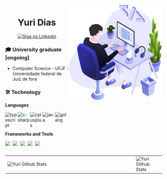 <img align="right" src="https://github.com/diasYuri/diasYuri/blob/main/img/user.png?raw=true" width="300"/>

<h1 align="center">Yuri Dias</h1>

<p align="center">
 <a href="https://www.linkedin.com/in/yuri-dias/">
    <img alt="Siga no Linkedin" src="https://img.shields.io/badge/-LinkedIn-blue?style=flat-square&logo=Linkedin&logoColor=white&link=https://https://www.linkedin.com/in/yuri-dias//">
  </a>
</p>

<h4 align="center"> 
</h4>

### :mortar_board: University graduate [ongoing]

- Computer Science - UFJF : Universidade federal de Juiz de fora

### 🛠 Technology

**Languages**

<p align="left">
  <!-- TYPESCRIPT Icon -->
  <img align="left" alt="typescript" width="40px" src="https://upload.wikimedia.org/wikipedia/commons/thumb/4/4c/Typescript_logo_2020.svg/1200px-Typescript_logo_2020.svg.png"/>&nbsp;
  <!-- C# Icon -->
  <img align="left" alt="c-sharp" width="40px" src="https://seeklogo.com/images/C/c-sharp-c-logo-02F17714BA-seeklogo.com.png"/>&nbsp;
  <!-- C++ Icon -->
  <img align="left" alt="cplusplus" width="40px" src="https://raw.githubusercontent.com/isocpp/logos/master/cpp_logo.png"/>&nbsp;
  <!-- JAVA Icon -->
  <img align="left" alt="java" width="40px" src="https://www.celsonunes.com.br/wp-content/uploads/2018/05/java-logo.png"/>&nbsp;
  <!-- GO Icon -->
  <img align="left" alt="golang" width="40px" src="https://user-images.githubusercontent.com/727262/40395108-6bcc327a-5e1e-11e8-9f76-3917983b8563.png"/>&nbsp;
  
</p>
</br>

**Frameworks and Tools**

<p align="left">
  <!-- Node Icon -->
  <img width="40px" src="https://nodejs.org/static/images/logo-hexagon-card.png">&nbsp;
  <!-- ASP.NET CORE Icon -->
  <img width="40px" src="https://upload.wikimedia.org/wikipedia/commons/thumb/e/ee/.NET_Core_Logo.svg/1200px-.NET_Core_Logo.svg.png">&nbsp;
  <!-- Spring Boot Icon -->
  <img width="40px" src="https://pbs.twimg.com/profile_images/1235868806079057921/fTL08u_H_400x400.png">&nbsp;
  <!-- Docker Icon -->
  <img width="40px" src="https://www.docker.com/sites/default/files/d8/2019-07/vertical-logo-monochromatic.png">&nbsp;
  <!-- Git Icon -->
  <img width="40px" src="https://git-scm.com/images/logos/downloads/Git-Icon-1788C.png">&nbsp;
  
</p>

<p align="center">
<table align='left'>
  <row>
    <td>
     <!-- Card -->
      <img align="left" width="400px" alt="Yuri Github Stats" src="https://github-readme-stats.vercel.app/api?username=diasYuri&show_icons=true&hide_border=true&count_private=true&hide=prs,contribs&theme=radical" />
    </td>
    <td>
      <img align="right" alt="Yuri Github Stats" src="https://github-readme-stats.vercel.app/api/top-langs/?username=diasYuri&layout=compact&theme=radical" />
    </td>
  </row>
</table>
</p>
